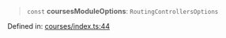 > `const` **coursesModuleOptions**: `RoutingControllersOptions`

Defined in: [courses/index.ts:44](https://github.com/insaneonai/vibe/blob/a111fa4211a87a6c416016363bd99415cd0dedd7/backend/src/modules/courses/index.ts#L44)
